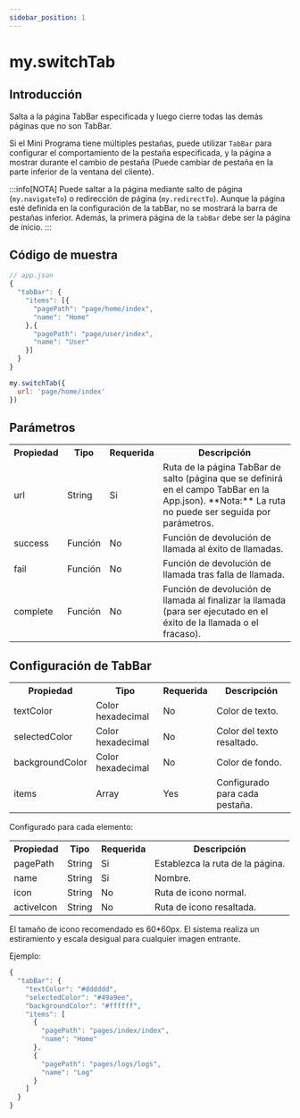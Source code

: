 ```yaml
---
sidebar_position: 1
---
```


# my.switchTab

## Introducción

Salta a la página TabBar especificada y luego cierre todas las demás páginas que no son TabBar.

Si el Mini Programa tiene múltiples pestañas, puede utilizar ```TabBar``` para configurar el comportamiento de la pestaña especificada, y la página a mostrar durante el cambio de pestaña (Puede cambiar de pestaña en la parte inferior de la ventana del cliente).

:::info[NOTA]
Puede saltar a la página mediante salto de página (```my.navigateTo```) o redirección de página (```my.redirectTo```). Aunque la página esté definida en la configuración de la tabBar, no se mostrará la barra de pestañas inferior. Además, la primera página de la ```tabBar``` debe ser la página de inicio.
:::

## Código de muestra

```js
// app.json
{
  "tabBar": {
    "items": [{
      "pagePath": "page/home/index",
      "name": "Home"
    },{
      "pagePath": "page/user/index",
      "name": "User"
    }]
  }
}
```
```js
my.switchTab({
  url: 'page/home/index'
})
```
## Parámetros
<table>
    <tr>
        <th>Propiedad</th>
        <th>Tipo</th>
        <th>Requerida</th>
        <th>Descripción</th>
    </tr>
     <tr>
        <td>url</td>
        <td>String</td>
        <td>Si</td>
        <td>
            Ruta de la página TabBar de salto (página que se definirá en el campo TabBar en la App.json).
            **Nota:** La ruta no puede ser seguida por parámetros.
        </td>
     </tr>
     <tr>
        <td>success</td>
        <td>Función</td>
        <td>No</td>
        <td>Función de devolución de llamada al éxito de llamadas.</td>
     </tr>
     <tr>
        <td>fail</td>
        <td>Función</td>
        <td>No</td>
        <td>Función de devolución de llamada tras falla de llamada.</td>
     </tr>
     <tr>
        <td>complete</td>
         <td>Función</td>
        <td>No</td>
        <td>Función de devolución de llamada al finalizar la llamada (para ser ejecutado en el éxito de la llamada o el fracaso).</td>
     </tr>
</table>

## Configuración de TabBar

<table>
    <tr>
        <th>Propiedad</th>
        <th>Tipo</th>
        <th>Requerida</th>
        <th>Descripción</th>
    </tr>
     <tr>
        <td>textColor</td>
        <td>Color hexadecimal</td>
        <td>No</td>
        <td>Color de texto.</td>
     </tr>
     <tr>
        <td>selectedColor</td>
        <td>Color hexadecimal</td>
        <td>No</td>
        <td>Color del texto resaltado.</td>
     </tr>
     <tr>
        <td>backgroundColor</td>
         <td>Color hexadecimal</td>
        <td>No</td>
        <td>Color de fondo.</td>
     </tr>
      <tr>
        <td>items</td>
        <td>Array</td>
        <td>Yes</td>
        <td>Configurado para cada pestaña.</td>
     </tr>
</table>

Configurado para cada elemento:

<table>
    <tr>
        <th>Propiedad</th>
        <th>Tipo</th>
        <th>Requerida</th>
        <th>Descripción</th>
    </tr>
     <tr>
        <td>pagePath</td>
        <td>String</td>
        <td>Si</td>
        <td>Establezca la ruta de la página.</td>
     </tr>
     <tr>
        <td>name</td>
        <td>String</td>
        <td>Si</td>
        <td>Nombre.</td>
     </tr>
     <tr>
        <td>icon</td>
         <td>String</td>
        <td>No</td>
        <td>Ruta de icono normal.</td>
     </tr>
      <tr>
        <td>activeIcon</td>
        <td>String</td>
        <td>No</td>
        <td>Ruta de icono resaltada.</td>
     </tr>
</table>

El tamaño de icono recomendado es 60*60px. El sistema realiza un estiramiento y escala desigual para cualquier imagen entrante.

Ejemplo:

```js
{
  "tabBar": {
    "textColor": "#dddddd",
    "selectedColor": "#49a9ee",
    "backgroundColor": "#ffffff",
    "items": [
      {
        "pagePath": "pages/index/index",
        "name": "Home"
      },
      {
        "pagePath": "pages/logs/logs",
        "name": "Log"
      }
    ]
  }
}
```